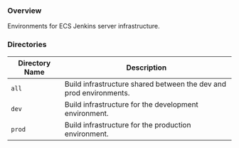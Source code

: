 ### Overview

Environments for ECS Jenkins server infrastructure.

### Directories

| Directory Name    | Description                                                                 |
|-------------------|-----------------------------------------------------------------------------|
| `all`             | Build infrastructure shared between the dev and prod environments.          |
| `dev`             | Build infrastructure for the development environment.                       |
| `prod`            | Build infrastructure for the production environment.                        |